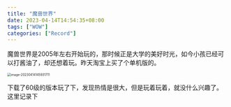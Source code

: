 ```yaml
---
title: "魔兽世界"
date: 2023-04-14T14:54:35+08:00
tags: ["WOW"]
categories: ["Record"]
---
```


魔兽世界是2005年左右开始玩的，那时候正是大学的美好时光，如今小孩已经可以打酱油了，却还想着玩。昨天淘宝上买了个单机版的。

<img src="https://image.shijinping.cn/picgo/image-20230414145931711.png" alt="image-20230414145931711" style="zoom:50%;" />

下载了60级的版本玩了下，发现热情是很大，但是玩着玩着，就没什么兴趣了。这里记录下